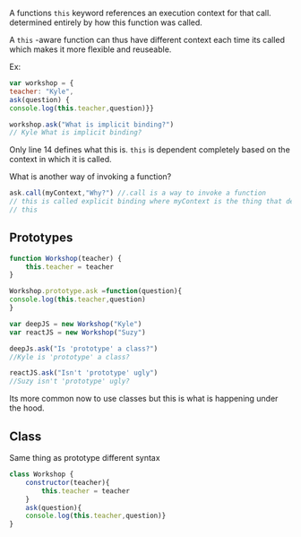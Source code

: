 A functions `this` keyword references an execution context for that call.
determined entirely by how this function was called.

A `this` -aware function can thus have different context each time its called which
makes it more flexible and reuseable.

Ex:
```js
var workshop = {
teacher: "Kyle",
ask(question) {
console.log(this.teacher,question)}}

workshop.ask("What is implicit binding?")
// Kyle What is implicit binding?
```
Only line 14 defines what this is. `this` is dependent completely based on the
context in which it is called.

What is another way of invoking a function?
```js
ask.call(myContext,"Why?") //.call is a way to invoke a function
// this is called explicit binding where myContext is the thing that defines
// this

```

## Prototypes
```js
function Workshop(teacher) {
    this.teacher = teacher
}

Workshop.prototype.ask =function(question){
console.log(this.teacher,question)
}

var deepJS = new Workshop("Kyle")
var reactJS = new Workshop("Suzy")

deepJs.ask("Is 'prototype' a class?")
//Kyle is 'prototype' a class?

reactJS.ask("Isn't 'prototype' ugly")
//Suzy isn't 'prototype' ugly?
```
Its more common now to use classes but this is what is happening under the hood.

## Class
Same thing as prototype different syntax
```js
class Workshop {
    constructor(teacher){
        this.teacher = teacher
    }
    ask(question){
    console.log(this.teacher,question)}
}
```


